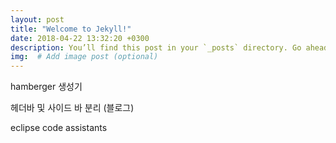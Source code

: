```yaml
---
layout: post
title: "Welcome to Jekyll!"
date: 2018-04-22 13:32:20 +0300
description: You’ll find this post in your `_posts` directory. Go ahead and edit it and re-build the site to see your changes. # Add post description (optional)
img:  # Add image post (optional)
---
```


hamberger 생성기

헤더바 및 사이드 바 분리 (블로그)

eclipse code assistants
